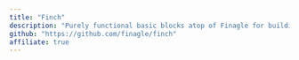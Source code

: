 ```yaml
---
title: "Finch"
description: "Purely functional basic blocks atop of Finagle for building composable HTTP APIs"
github: "https://github.com/finagle/finch"
affiliate: true
---
```

